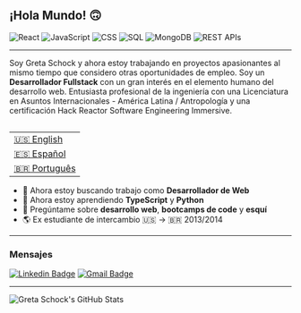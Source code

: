 ## ¡Hola Mundo! 🙃

![React](https://img.shields.io/badge/React-125+_Horas-9cf)
![JavaScript](https://img.shields.io/badge/JavaScript-500+_Horas-yellow)
![CSS](https://img.shields.io/badge/CSS-50+_Horas-blueviolet)
![SQL](https://img.shields.io/badge/SQL-20+_Horas-informational)
![MongoDB](https://img.shields.io/badge/MongoDB-10+_Horas-brightgreen)
![REST APIs](https://img.shields.io/badge/REST_APIs-20+_Horas-important)

---
Soy Greta Schock y ahora estoy trabajando en proyectos apasionantes al mismo tiempo que considero otras oportunidades de empleo. Soy un **Desarrollador Fullstack** con un gran interés en el elemento humano del desarrollo web. Entusiasta profesional de la ingeniería con una Licenciatura en Asuntos Internacionales - América Latina / Antropología y una certificación Hack Reactor Software Engineering Immersive.

<table align="right">
 <tr><td><a href="README.md">🇺🇸 English</a></td></tr>
 <tr><td><a href="README_sp.md">🇪🇸 Español</a></td></tr>
 <tr><td><a href="README_pt.md">🇧🇷 Português</a></td></tr>
</table>

- 🔭 Ahora estoy buscando trabajo como **Desarrollador de Web**
- 🌱 Ahora estoy aprendiendo **TypeScript** y **Python**
- 💬 Pregúntame sobre **desarrollo web**, **bootcamps de code** y **esquí**
- 🌎 Ex estudiante de intercambio 🇺🇸 → 🇧🇷 2013/2014


---
### Mensajes
[![Linkedin Badge](https://img.shields.io/badge/-Greta_Schock-blue?style=flat-square&logo=Linkedin&logoColor=white&link=https://www.linkedin.com/in/greta-schock/)](https://www.linkedin.com/in/greta-schock/)
[![Gmail Badge](https://img.shields.io/badge/-greta.schock@gmail.com-d14836?style=flat-square&logo=Gmail&logoColor=white&link=mailto:greta.schock@gmail.com)](mailto:greta.schock@gmail.com)

---
![Greta Schock's GitHub Stats](https://github-readme-stats.vercel.app/api?username=grsc0529&show_icons=true&theme=vue&count_private=true)
